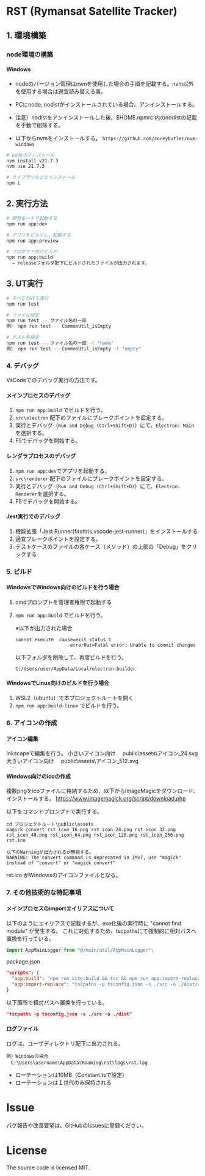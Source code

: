 # RST (Rymansat Satellite Tracker)

## 1. 環境構築

### node環境の構築

#### Windows

- nodeのバージョン管理はnvmを使用した場合の手順を記載する。nvm以外を使用する場合は適宜読み替える事。
- PCにnode, nodistがインストールされている場合、アンインストールする。
- 注意）nodistをアンインストールした後、$HOME\.npmrc 内のnodistの記載を手動で削除する。

- 以下からnvmをインストールする。
  `https://github.com/coreybutler/nvm-windows`

```bash
# nodeのインストール
nvm install v21.7.3
nvm use 21.7.3

# ライブラリなどのインストール
npm i
```

## 2. 実行方法

```bash
# 開発モードで起動する
npm run app:dev

# アプリをビルドし、起動する
npm run app:preview

# プロダクト向けビルド
npm run app:build
  ⇒ releaseフォルダ配下にビルドされたファイルが出力されます。
```

## 3. UT実行

```bash
# すべてのUTを実行
npm run test

# ファイル指定
npm run test -- ファイル名の一部
例） npm run test -- CommonUtil_isEmpty

# テスト名指定
npm run test -- ファイル名の一部 -t "name"
例） npm run test -- CommonUtil_isEmpty -t "empty"
```

### 4. デバッグ

VsCodeでのデバッグ実行の方法です。

#### メインプロセスのデバッグ

1. `npm run app:build` でビルドを行う。
2. `src\electron` 配下のファイルにブレークポイントを設定する。
3. 実行とデバッグ（`Run and Debug (Ctrl+Shift+D)`）にて、`Electron: Main`を選択する。
4. F5でデバッグを開始する。

#### レンダラプロセスのデバッグ

1. `npm run app:dev`でアプリを起動する。
2. `src\renderer` 配下のファイルにブレークポイントを設定する。
3. 実行とデバッグ（`Run and Debug (Ctrl+Shift+D)`）にて、`Electron: Renderer`を選択する。
4. F5でデバッグを開始する。

#### Jest実行でのデバッグ

1. 機能拡張「Jest Runner(firsttris.vscode-jest-runner)」をインストールする
2. 適宜ブレークポイントを設定する。
3. テストケースのファイルの各ケース（メソッド）の上部の「Debug」をクリックする

### 5. ビルド
#### WindowsでWindows向けのビルドを行う場合
1. cmdプロンプトを管理者権限で起動する
2. `npm run app:build` でビルドを行う。

    ※以下が出力された場合
    ```
    cannot execute  cause=exit status 1
                        errorOut=Fatal error: Unable to commit changes
    ```

    以下フォルダを削除して、再度ビルドを行う。
    ```
    C:/Users/user/AppData/Local/electron-builder
    ```

#### WindowsでLinux向けのビルドを行う場合
1. WSL2（ubuntu）で本プロジェクトルートを開く
2. `npm run app:build-linux` でビルドを行う。

### 6. アイコンの作成
#### アイコン編集
Inkscapeで編集を行う。
小さいアイコン向け
　public\assets\アイコン_24.svg
大きいアイコン向け
　public\assets\アイコン_512.svg

#### Windows向けのicoの作成
複数pngをicoファイルに格納するため、以下からImageMagicをダウンロード、インストールする。
https://www.imagemagick.org/script/download.php

以下をコマンドプロンプトで実行する。
```
cd プロジェクトルート\public\assets
magick convert rst_icon_16.png rst_icon_24.png rst_icon_32.png rst_icon_48.png rst_icon_64.png rst_icon_128.png rst_icon_256.png rst.ico

以下のWarningが出力されるが無視する。
WARNING: The convert command is deprecated in IMv7, use "magick" instead of "convert" or "magick convert"
```
rst.ico がWindowsのアイコンファイルとなる。

### 7. その他技術的な特記事項
#### メインプロセスのimportエイリアスについて
以下のようにエイリアスで記載するが、exe化後の実行時に "cannot find module" が発生する。
これに対処するため、tscpathsにて強制的に相対パスへ置換を行っている。

```ts
import AppMainLogger from "@/main/util/AppMainLogger";
```

package.json
```json
"scripts": {
  "app:build": "npm run vite:build && tsc && npm run app:import-replace && electron-builder",
  "app:import-replace": "tscpaths -p tsconfig.json -s ./src -o ./dist/electron",
}
```

以下箇所で相対パスへ置換を行っている。
```json
"tscpaths -p tsconfig.json -s ./src -o ./dist"
```

#### ログファイル
ログは、ユーザディレクトリ配下に出力される。
```
例）Windowsの場合
　C:\Users\username\AppData\Roaming\rst\logs\rst.log
```

- ローテーションは10MB（Constant.tsで設定）
- ローテーションは１世代のみ保持される

# Issue
バグ報告や改善要望は、GitHubのIssuesに登録ください。

# License
The source code is licensed MIT.
